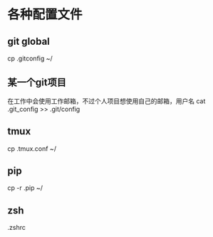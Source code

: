 各种配置文件
===

git global
---
cp .gitconfig ~/

某一个git项目
---
在工作中会使用工作邮箱，不过个人项目想使用自己的邮箱，用户名
cat .git_config >> .git/config

tmux
---
cp .tmux.conf ~/

pip
---
cp -r .pip ~/

zsh
---
.zshrc



